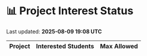 # 📊 Project Interest Status

Last updated: **2025-08-09 19:08 UTC**

| Project | Interested Students | Max Allowed |
|---------|---------------------|-------------|
